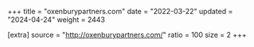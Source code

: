 +++
title = "oxenburypartners.com"
date = "2022-03-22"
updated = "2024-04-24"
weight = 2443

[extra]
source = "http://oxenburypartners.com/"
ratio = 100
size = 2
+++
